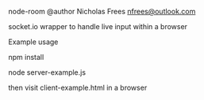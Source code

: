 node-room
@author Nicholas Frees nfrees@outlook.com

socket.io wrapper to handle live input within a browser

Example usage

npm install

node server-example.js

then visit client-example.html in a browser